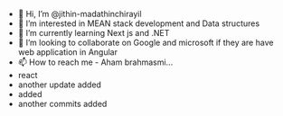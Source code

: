 - 👋 Hi, I’m @jithin-madathinchirayil
- 👀 I’m interested in MEAN stack development and Data structures
- 🌱 I’m currently learning Next js and .NET
- 💞️ I’m looking to collaborate on Google and microsoft if they are have web application in Angular 
- 📫 How to reach me - Aham brahmasmi...
- react
- another update added
- added
- another commits added

<!---
jithin-madathinchirayil/jithin-madathinchirayil is a ✨ special ✨ repository because its `README.md` (this file) appears on your GitHub profile.
You can click the Preview link to take a look at your changes.
--->
